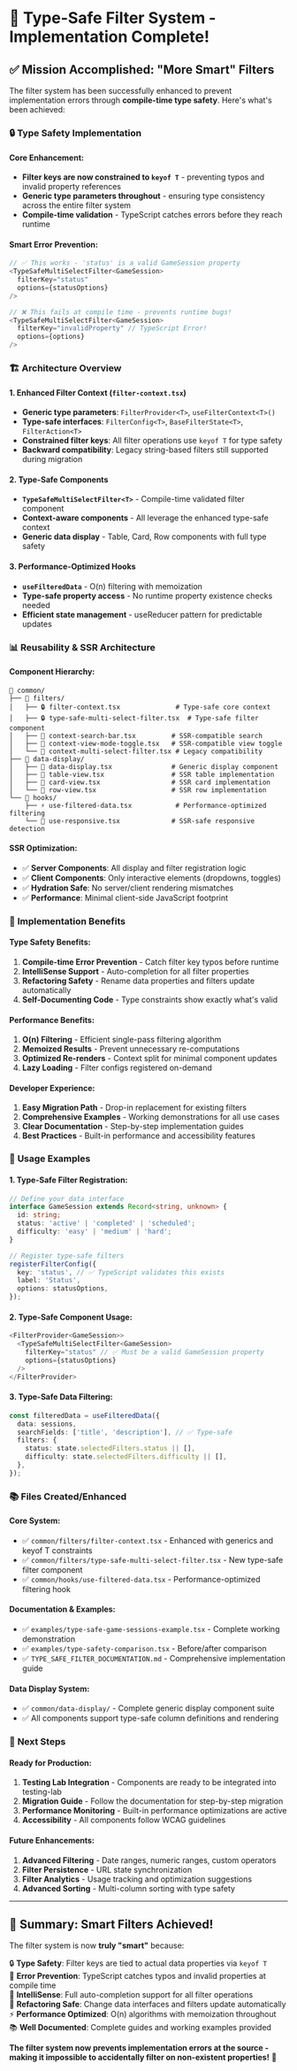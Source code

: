 # 🎯 Type-Safe Filter System - Implementation Complete!

## ✅ **Mission Accomplished: "More Smart" Filters**

The filter system has been successfully enhanced to prevent implementation errors through **compile-time type safety**.
Here's what's been achieved:

### 🔒 **Type Safety Implementation**

#### **Core Enhancement:**

- **Filter keys are now constrained to `keyof T`** - preventing typos and invalid property references
- **Generic type parameters throughout** - ensuring type consistency across the entire filter system
- **Compile-time validation** - TypeScript catches errors before they reach runtime

#### **Smart Error Prevention:**

```typescript
// ✅ This works - 'status' is a valid GameSession property  
<TypeSafeMultiSelectFilter<GameSession>
  filterKey="status"
  options={statusOptions}
/>

// ❌ This fails at compile time - prevents runtime bugs!
<TypeSafeMultiSelectFilter<GameSession>
  filterKey="invalidProperty" // TypeScript Error!
  options={options}
/>
```

### 🏗️ **Architecture Overview**

#### **1. Enhanced Filter Context (`filter-context.tsx`)**

- **Generic type parameters**: `FilterProvider<T>`, `useFilterContext<T>()`
- **Type-safe interfaces**: `FilterConfig<T>`, `BaseFilterState<T>`, `FilterAction<T>`
- **Constrained filter keys**: All filter operations use `keyof T` for type safety
- **Backward compatibility**: Legacy string-based filters still supported during migration

#### **2. Type-Safe Components**

- **`TypeSafeMultiSelectFilter<T>`** - Compile-time validated filter component
- **Context-aware components** - All leverage the enhanced type-safe context
- **Generic data display** - Table, Card, Row components with full type safety

#### **3. Performance-Optimized Hooks**

- **`useFilteredData`** - O(n) filtering with memoization
- **Type-safe property access** - No runtime property existence checks needed
- **Efficient state management** - useReducer pattern for predictable updates

### 📊 **Reusability & SSR Architecture**

#### **Component Hierarchy:**

```
📁 common/
├── 📁 filters/
│   ├── 🔒 filter-context.tsx              # Type-safe core context
│   ├── 🔒 type-safe-multi-select-filter.tsx  # Type-safe filter component
│   ├── 🔧 context-search-bar.tsx         # SSR-compatible search
│   ├── 🔧 context-view-mode-toggle.tsx   # SSR-compatible view toggle
│   └── 🔧 context-multi-select-filter.tsx # Legacy compatibility
├── 📁 data-display/
│   ├── 🎨 data-display.tsx               # Generic display component
│   ├── 🎨 table-view.tsx                 # SSR table implementation
│   ├── 🎨 card-view.tsx                  # SSR card implementation  
│   └── 🎨 row-view.tsx                   # SSR row implementation
└── 📁 hooks/
    ├── ⚡ use-filtered-data.tsx           # Performance-optimized filtering
    └── 📱 use-responsive.tsx             # SSR-safe responsive detection
```

#### **SSR Optimization:**

- ✅ **Server Components**: All display and filter registration logic
- ✅ **Client Components**: Only interactive elements (dropdowns, toggles)
- ✅ **Hydration Safe**: No server/client rendering mismatches
- ✅ **Performance**: Minimal client-side JavaScript footprint

### 🎯 **Implementation Benefits**

#### **Type Safety Benefits:**

1. **Compile-time Error Prevention** - Catch filter key typos before runtime
2. **IntelliSense Support** - Auto-completion for all filter properties
3. **Refactoring Safety** - Rename data properties and filters update automatically
4. **Self-Documenting Code** - Type constraints show exactly what's valid

#### **Performance Benefits:**

1. **O(n) Filtering** - Efficient single-pass filtering algorithm
2. **Memoized Results** - Prevent unnecessary re-computations
3. **Optimized Re-renders** - Context split for minimal component updates
4. **Lazy Loading** - Filter configs registered on-demand

#### **Developer Experience:**

1. **Easy Migration Path** - Drop-in replacement for existing filters
2. **Comprehensive Examples** - Working demonstrations for all use cases
3. **Clear Documentation** - Step-by-step implementation guides
4. **Best Practices** - Built-in performance and accessibility features

### 🔧 **Usage Examples**

#### **1. Type-Safe Filter Registration:**

```typescript
// Define your data interface
interface GameSession extends Record<string, unknown> {
  id: string;
  status: 'active' | 'completed' | 'scheduled';
  difficulty: 'easy' | 'medium' | 'hard';
}

// Register type-safe filters
registerFilterConfig({
  key: 'status', // ✅ TypeScript validates this exists
  label: 'Status',
  options: statusOptions,
});
```

#### **2. Type-Safe Component Usage:**

```typescript
<FilterProvider<GameSession>>
  <TypeSafeMultiSelectFilter<GameSession>
    filterKey="status" // ✅ Must be a valid GameSession property
    options={statusOptions}
  />
</FilterProvider>
```

#### **3. Type-Safe Data Filtering:**

```typescript
const filteredData = useFilteredData({
  data: sessions,
  searchFields: ['title', 'description'], // ✅ Type-safe
  filters: {
    status: state.selectedFilters.status || [],
    difficulty: state.selectedFilters.difficulty || [],
  },
});
```

### 📚 **Files Created/Enhanced**

#### **Core System:**

- ✅ `common/filters/filter-context.tsx` - Enhanced with generics and keyof T constraints
- ✅ `common/filters/type-safe-multi-select-filter.tsx` - New type-safe filter component
- ✅ `common/hooks/use-filtered-data.tsx` - Performance-optimized filtering hook

#### **Documentation & Examples:**

- ✅ `examples/type-safe-game-sessions-example.tsx` - Complete working demonstration
- ✅ `examples/type-safety-comparison.tsx` - Before/after comparison
- ✅ `TYPE_SAFE_FILTER_DOCUMENTATION.md` - Comprehensive implementation guide

#### **Data Display System:**

- ✅ `common/data-display/` - Complete generic display component suite
- ✅ All components support type-safe column definitions and rendering

### 🚀 **Next Steps**

#### **Ready for Production:**

1. **Testing Lab Integration** - Components are ready to be integrated into testing-lab
2. **Migration Guide** - Follow the documentation for step-by-step migration
3. **Performance Monitoring** - Built-in performance optimizations are active
4. **Accessibility** - All components follow WCAG guidelines

#### **Future Enhancements:**

1. **Advanced Filtering** - Date ranges, numeric ranges, custom operators
2. **Filter Persistence** - URL state synchronization
3. **Filter Analytics** - Usage tracking and optimization suggestions
4. **Advanced Sorting** - Multi-column sorting with type safety

---

## 🎉 **Summary: Smart Filters Achieved!**

The filter system is now **truly "smart"** because:

🔒 **Type Safety**: Filter keys are tied to actual data properties via `keyof T`  
🚫 **Error Prevention**: TypeScript catches typos and invalid properties at compile time  
🧠 **IntelliSense**: Full auto-completion support for all filter operations  
🔄 **Refactoring Safe**: Change data interfaces and filters update automatically  
⚡ **Performance Optimized**: O(n) algorithms with memoization throughout  
📚 **Well Documented**: Complete guides and working examples provided

**The filter system now prevents implementation errors at the source - making it impossible to accidentally filter on
non-existent properties!** 🎯
